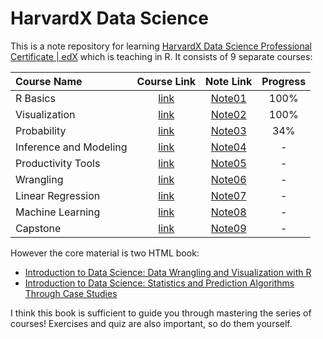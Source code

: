 # HarvardX Data Science

This is a note repository for learning [HarvardX Data Science Professional Certificate | edX](https://www.edx.org/certificates/professional-certificate/harvardx-data-science) which is teaching in R.
It consists of 9 separate courses:

| Course Name            |                                              Course Link                                              |                Note Link                 | Progress |
| :--------------------- | :---------------------------------------------------------------------------------------------------: | :--------------------------------------: | :------: |
| R Basics               |       [link](https://www.edx.org/learn/r-programming/harvard-university-data-science-r-basics)        |        [Note01](./01-R_Basics.md)        |   100%   |
| Visualization          |  [link](https://www.edx.org/learn/data-visualization/harvard-university-data-science-visualization)   |     [Note02](./02-Visualization.md)      |   100%   |
| Probability            |       [link](https://www.edx.org/learn/probability/harvard-university-data-science-probability)       |      [Note03](./03-Probability.md)       |   34%    |
| Inference and Modeling | [link](https://www.edx.org/learn/data-science/harvard-university-data-science-inference-and-modeling) | [Note04](./04-Inference_and_Modeling.md) |    -     |
| Productivity Tools     |   [link](https://www.edx.org/learn/data-science/harvard-university-data-science-productivity-tools)   |   [Note05](./05-Productivity_Tools.md)   |    -     |
| Wrangling              |       [link](https://www.edx.org/learn/data-science/harvard-university-data-science-wrangling)        |       [Note06](./06-Wrangling.md)        |    -     |
| Linear Regression      |   [link](https://www.edx.org/learn/data-science/harvard-university-data-science-linear-regression)    |   [Note07](./07-Linear_Regression.md)    |    -     |
| Machine Learning       |  [link](https://www.edx.org/learn/machine-learning/harvard-university-data-science-machine-learning)  |    [Note08](./08-Machine_Learning.md)    |    -     |
| Capstone               |        [link](https://www.edx.org/learn/data-science/harvard-university-data-science-capstone)        |        [Note09](./09-Capstone.md)        |    -     |

However the core material is two HTML book:

- [Introduction to Data Science: Data Wrangling and Visualization with R](https://rafalab.dfci.harvard.edu/dsbook-part-1/)
- [Introduction to Data Science: Statistics and Prediction Algorithms Through Case Studies](https://rafalab.dfci.harvard.edu/dsbook-part-2/)

I think this book is sufficient to guide you through mastering the series of courses!
Exercises and quiz are also important, so do them yourself.
